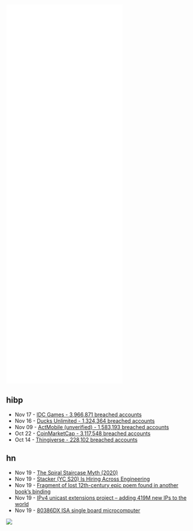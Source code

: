 ![Metrics](https://raw.githubusercontent.com/phixion/phixion/master/metrics.svg)

## hibp

<!--
for https://github.com/phixion/phixion/blob/main/.github/workflows/feeds.yml
-->
<!--START_SECTION:haveibeenpwnd-->
- Nov 17 - [IDC Games - 3,966,871 breached accounts](https://haveibeenpwned.com/PwnedWebsites#IDCGames)
- Nov 16 - [Ducks Unlimited - 1,324,364 breached accounts](https://haveibeenpwned.com/PwnedWebsites#DucksUnlimited)
- Nov 09 - [ActMobile (unverified) - 1,583,193 breached accounts](https://haveibeenpwned.com/PwnedWebsites#ActMobile)
- Oct 22 - [CoinMarketCap - 3,117,548 breached accounts](https://haveibeenpwned.com/PwnedWebsites#CoinMarketCap)
- Oct 14 - [Thingiverse - 228,102 breached accounts](https://haveibeenpwned.com/PwnedWebsites#Thingiverse)
<!--END_SECTION:haveibeenpwnd-->

## hn

<!--
for https://github.com/phixion/phixion/blob/main/.github/workflows/feeds.yml
-->
<!--START_SECTION:hn-->
- Nov 19 - [The Spiral Staircase Myth (2020)](https://triskeleheritage.triskelepublishing.com/mediaeval-mythbusting-blog-2-the-man-who-invented-the-spiral-staircase-myth/)
- Nov 19 - [Stacker (YC S20) Is Hiring Across Engineering](https://www.stackerhq.com/careers#job-listing)
- Nov 19 - [Fragment of lost 12th-century epic poem found in another book’s binding](https://www.theguardian.com/books/2021/nov/18/fragment-of-lost-12th-century-epic-poem-found-in-another-books-binding)
- Nov 19 - [IPv4 unicast extensions project – adding 419M new IPs to the world](https://github.com/schoen/unicast-extensions)
- Nov 19 - [80386DX ISA single board microcomputer](https://alexandrugroza.ro/microelectronics/system-design/isa-80386dx-sbmc/index.html)
<!--END_SECTION:hn-->

<!--
for https://yhype.me
-->
![](https://hit.yhype.me/github/profile?user_id=13013670)
